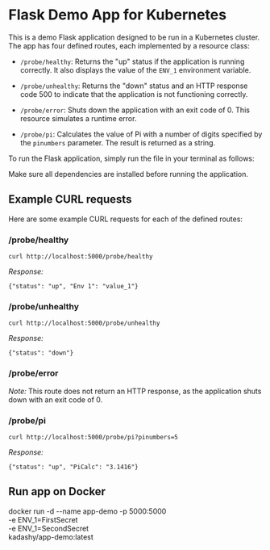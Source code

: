 # Flask Demo App for Kubernetes

This is a demo Flask application designed to be run in a Kubernetes cluster. The app has four defined routes, each implemented by a resource class:

- `/probe/healthy`: Returns the "up" status if the application is running correctly. It also displays the value of the `ENV_1` environment variable.

- `/probe/unhealthy`: Returns the "down" status and an HTTP response code 500 to indicate that the application is not functioning correctly.

- `/probe/error`: Shuts down the application with an exit code of 0. This resource simulates a runtime error.

- `/probe/pi`: Calculates the value of Pi with a number of digits specified by the `pinumbers` parameter. The result is returned as a string.

To run the Flask application, simply run the file in your terminal as follows:

Make sure all dependencies are installed before running the application.

## Example CURL requests

Here are some example CURL requests for each of the defined routes:

### /probe/healthy

`curl http://localhost:5000/probe/healthy`

_Response:_

`{"status": "up", "Env 1": "value_1"}`


### /probe/unhealthy

`curl http://localhost:5000/probe/unhealthy`

_Response:_

`{"status": "down"}`


### /probe/error


_Note:_ This route does not return an HTTP response, as the application shuts down with an exit code of 0.

### /probe/pi

`curl http://localhost:5000/probe/pi?pinumbers=5`

_Response:_

`{"status": "up", "PiCalc": "3.1416"}`

## Run app on Docker

docker run -d --name app-demo -p 5000:5000 \
           -e ENV_1=FirstSecret \
           -e ENV_1=SecondSecret \
           kadashy/app-demo:latest
